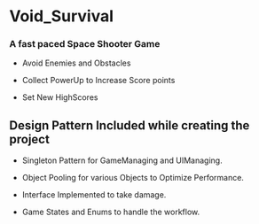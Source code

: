 # Void_Survival

### A fast paced Space Shooter Game
- Avoid Enemies and Obstacles

- Collect PowerUp to Increase Score points

- Set New HighScores

## Design Pattern Included while creating the project

- Singleton Pattern for GameManaging and UIManaging.

- Object Pooling for various Objects to Optimize Performance.

- Interface Implemented to take damage.

- Game States and Enums to handle the workflow.
